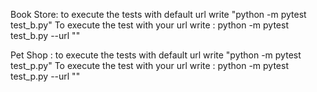 Book Store: to execute the tests with default url write "python -m pytest test_b.py"
To execute the test with your url write : python -m pytest test_b.py --url "<your-url>"

Pet Shop : to execute the tests with default url write "python -m pytest test_p.py"
To execute the test with your url write : python -m pytest test_p.py --url "<your-url>"
